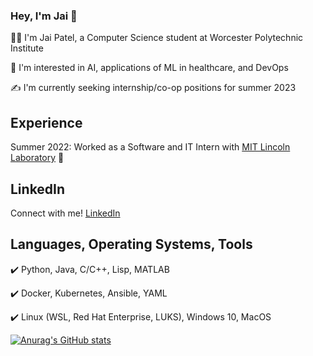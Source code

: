 ### Hey, I'm Jai 👋
:man_technologist: I'm Jai Patel, a Computer Science student at Worcester Polytechnic Institute 

:crystal_ball: I'm interested in AI, applications of ML in healthcare, and DevOps 

:writing_hand: I'm currently seeking internship/co-op positions for summer 2023 

## Experience
Summer 2022: Worked as a Software and IT Intern with [MIT Lincoln Laboratory](https://www.ll.mit.edu/) :rocket: 

## LinkedIn
Connect with me! [LinkedIn](https://www.linkedin.com/in/jai-c-patel-063a6a211/)

## Languages, Operating Systems, Tools
:heavy_check_mark: Python, Java, C/C++, Lisp, MATLAB

:heavy_check_mark: Docker, Kubernetes, Ansible, YAML

:heavy_check_mark: Linux (WSL, Red Hat Enterprise, LUKS), Windows 10, MacOS




[![Anurag's GitHub stats](https://github-readme-stats.vercel.app/api?username=jaipatel2003)](https://github.com/anuraghazra/github-readme-stats)
